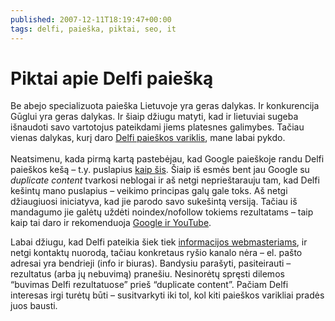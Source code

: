 ```yaml
---
published: 2007-12-11T18:19:47+00:00
tags: delfi, paieška, piktai, seo, it
---
```


# Piktai apie Delfi paiešką

<p>Be abejo specializuota paieška Lietuvoje yra geras dalykas. Ir konkurencija Gūglui yra geras dalykas. Ir šiaip džiugu matyti, kad ir lietuviai sugeba išnaudoti savo vartotojus pateikdami jiems platesnes galimybes. Tačiau vienas dalykas, kurį daro <a href="http://search.delfi.lt/">Delfi paieškos variklis</a>, mane labai pykdo.<br>
<span id="more-7"></span><br>
Neatsimenu, kada pirmą kartą pastebėjau, kad Google paieškoje randu Delfi paieškos kešą – t.y. puslapius <a href="http://search.delfi.lt/cache.php?id=78DA24032B5E68D7" rel="nofollow">kaip šis</a>. Šiaip iš esmės bent jau Google su <i>duplicate content</i> tvarkosi neblogai ir aš netgi neprieštarauju tam, kad Delfi kešintų mano puslapius – veikimo principas galų gale toks. Aš netgi džiaugiuosi iniciatyva, kad jie parodo savo sukešintą versiją. Tačiau iš mandagumo jie galėtų uždėti noindex/nofollow tokiems rezultatams – taip kaip tai daro ir rekomenduoja <a href="http://www.mattcutts.com/blog/search-results-in-search-results/">Google ir YouTube</a>.</p>
<p>Labai džiugu, kad Delfi pateikia šiek tiek <a href="http://search.delfi.lt/?c=crawler">informacijos webmasteriams</a>, ir netgi kontaktų nuorodą, tačiau konkretaus ryšio kanalo nėra – el. pašto adresai yra bendrieji (info ir biuras). Bandysiu parašyti, pasiteirauti – rezultatus (arba jų nebuvimą) pranešiu. Nesinorėtų spręsti dilemos “buvimas Delfi rezultatuose” prieš “duplicate content”. Pačiam Delfi interesas irgi turėtų būti – susitvarkyti iki tol, kol kiti paieškos varikliai pradės juos bausti.</p>